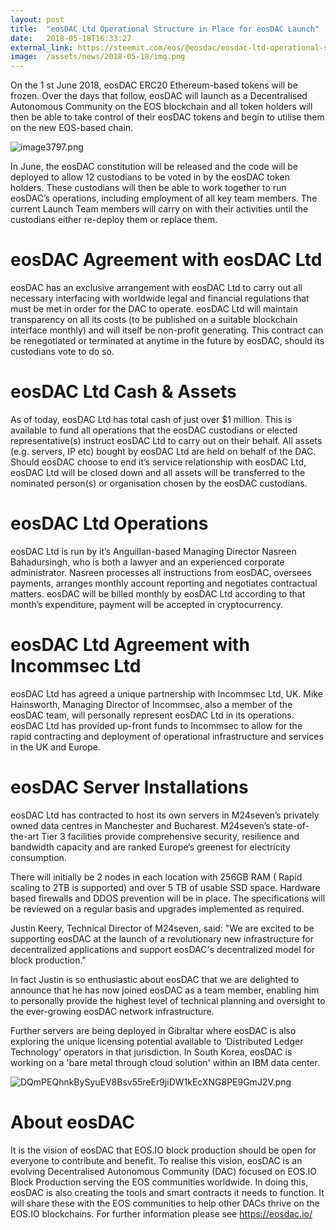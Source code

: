 ```yaml
---
layout: post
title:  "eosDAC Ltd Operational Structure in Place for eosDAC Launch"
date:   2018-05-18T16:33:27
external_link: https://steemit.com/eos/@eosdac/eosdac-ltd-operational-structure-in-place-for-eosdac-launch
image:  /assets/news/2018-05-18/img.png
---
```

On the 1 st June 2018, eosDAC ERC20 Ethereum-based tokens will be frozen. Over the days that follow, eosDAC will launch as a Decentralised Autonomous Community on the EOS blockchain and all token holders will then be able to take control of their eosDAC tokens and begin to utilise them on the new EOS-based chain.

![image3797.png](https://steemitimages.com/DQmYN67q5Jffnxw8AaZ6ZoYmTNraqmB3fBDvF1f2Dsn1qo5/image3797.png)

In June, the eosDAC constitution will be released and the code will be deployed to allow 12 custodians to be voted in by the eosDAC token holders. These custodians will then be able to work together to run eosDAC’s operations, including employment of all key team members. The current Launch Team members will carry on with their activities until the custodians either re-deploy them or replace them.

# eosDAC Agreement with eosDAC Ltd

eosDAC has an exclusive arrangement with eosDAC Ltd to carry out all necessary interfacing with worldwide legal and financial regulations that must be met in order for the DAC to operate. eosDAC Ltd will maintain transparency on all its costs (to be published on a suitable blockchain interface monthly) and will itself be non-profit generating. This contract can be renegotiated or terminated at anytime in the future by eosDAC, should its custodians vote to do so.

# eosDAC Ltd Cash &amp; Assets

As of today, eosDAC Ltd has total cash of just over $1 million. This is available to fund all operations that the eosDAC custodians or elected representative(s) instruct eosDAC Ltd to carry out on their behalf. All assets (e.g. servers, IP etc) bought by eosDAC Ltd are held on behalf of the DAC. Should eosDAC choose to end it’s service relationship with eosDAC Ltd, eosDAC Ltd will be closed down and all assets will be transferred to the nominated person(s) or organisation chosen by the eosDAC custodians.

# eosDAC Ltd Operations

eosDAC Ltd is run by it’s Anguillan-based Managing Director Nasreen Bahadursingh, who is both a lawyer and an experienced corporate administrator. Nasreen processes all instructions from eosDAC, oversees payments, arranges monthly account reporting and negotiates contractual matters. eosDAC will be billed monthly by eosDAC Ltd according to that month’s expenditure, payment will be accepted in cryptocurrency.

# eosDAC Ltd Agreement with Incommsec Ltd

eosDAC Ltd has agreed a unique partnership with Incommsec Ltd, UK. Mike Hainsworth, Managing Director of Incommsec, also a member of the eosDAC team, will personally represent eosDAC Ltd in its operations. eosDAC Ltd has provided up-front funds to Incommsec to allow for the rapid contracting and deployment of operational infrastructure and services in the UK and Europe.

# eosDAC Server Installations

eosDAC Ltd has contracted to host its own servers in M24seven’s privately owned data centres in Manchester and Bucharest. M24seven’s state-of-the-art Tier 3 facilities provide comprehensive security, resilience and bandwidth capacity and are ranked Europe’s greenest for electricity consumption.

There will initially be 2 nodes in each location with 256GB RAM ( Rapid scaling to 2TB is supported) and over 5 TB of usable SSD space. Hardware based firewalls and DDOS prevention will be in place. The specifications will be reviewed on a regular basis and upgrades implemented as required.

Justin Keery, Technical Director of M24seven, said: &quot;We are excited to be supporting eosDAC at the launch of a revolutionary new infrastructure for decentralized applications and support eosDAC&#39;s decentralized model for block production.&quot;

In fact Justin is so enthusiastic about eosDAC that we are delighted to announce that he has now joined eosDAC as a team member, enabling him to personally provide the highest level of technical planning and oversight to the ever-growing eosDAC network infrastructure.

Further servers are being deployed in Gibraltar where eosDAC is also exploring the unique licensing potential available to ‘Distributed Ledger Technology’ operators in that jurisdiction. In South Korea, eosDAC is working on a 'bare metal through cloud solution' within an IBM data center.

![DQmPEQhnkBySyuEV8Bsv55reEr9jiDW1kEcXNG8PE9GmJ2V.png](https://steemitimages.com/DQmPEQhnkBySyuEV8Bsv55reEr9jiDW1kEcXNG8PE9GmJ2V/DQmPEQhnkBySyuEV8Bsv55reEr9jiDW1kEcXNG8PE9GmJ2V.png)

# About eosDAC

It is the vision of eosDAC that EOS.IO block production should be open for everyone to contribute and benefit. To realise this vision, eosDAC is an evolving Decentralised Autonomous Community (DAC) focused on EOS.IO Block Production serving the EOS communities worldwide. In doing this, eosDAC is also creating the tools and smart contracts it needs to function. It will share these with the EOS communities to help other DACs thrive on the EOS.IO blockchains. For further information please see https://eosdac.io/
